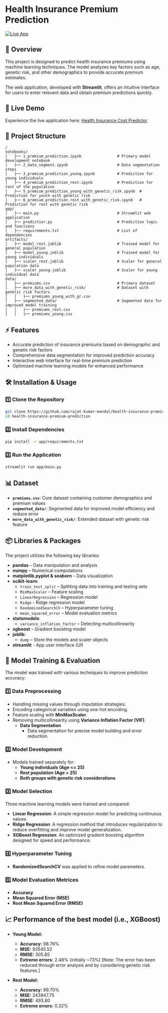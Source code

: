# Health Insurance Premium Prediction

[![Live App](https://img.shields.io/badge/Live_App-Click_Here-blue)](https://healthinsurance-cost-predictor.streamlit.app/)

## 📌 Overview
This project is designed to predict health insurance premiums using machine learning techniques. The model analyzes key factors such as age, genetic risk, and other demographics to provide accurate premium estimates.

The web application, developed with **Streamlit**, offers an intuitive interface for users to enter relevant data and obtain premium predictions quickly.

## 🚀 Live Demo
Experience the live application here: [Health Insurance Cost Predictor](https://healthinsurance-cost-predictor.streamlit.app/)

## 📂 Project Structure
```
/
notebooks/
│   ├── 1_premium_prediction.ipynb                # Primary model development notebook
│   ├── 2_data_segment.ipynb                      # Data segmentation steps
│   ├── 3_premium_prediction_young.ipynb          # Prediction for young individuals
│   ├── 4_premium_prediction_rest.ipynb           # Prediction for rest of the population
│   ├── 5_premium_prediction_young_with_genetic_risk.ipynb  # Prediction for youth with genetic risk
│   ├── 6_premium_prediction_rest_with_genetic_risk.ipynb   # Prediction for rest with genetic risk
app/
│   ├── main.py                                   # Streamlit web application
│   ├── predictior.py                             # Prediction logic and functions
│   ├── requirements.txt                          # List of dependencies
artifacts/
│   ├── model_rest.joblib                         # Trained model for general population
│   ├── model_young.joblib                        # Trained model for young individuals
│   ├── scaler_rest.joblib                        # Scaler for general population data
│   ├── scaler_young.joblib                       # Scaler for young individual data
data/
│   ├── premiums.csv                              # Primary dataset
│   ├── more_data_with_genetic_risk/              # Dataset with genetic risk factors
│   │   ├── premiums_young_with_gr.csv
│   ├── segmented_data/                           # Segmented data for improved model training
│   │   ├── premiums_rest.csv
│   │   ├── premiums_young.csv
```

## ⚡ Features
- Accurate prediction of insurance premiums based on demographic and genetic risk factors
- Comprehensive data segmentation for improved prediction accuracy
- Interactive web interface for real-time premium prediction
- Optimized machine learning models for enhanced performance

## 🛠 Installation & Usage

### 1️⃣ Clone the Repository
```bash
git clone https://github.com/rajat-kumar-mondal/health-insurance-premium-prediction.git
cd health-insurance-premium-prediction
```

### 2️⃣ Install Dependencies
```bash
pip install -r app/requirements.txt
```

### 3️⃣ Run the Application
```bash
streamlit run app/main.py
```

## 📊 Dataset
- **`premiums.csv`**: Core dataset containing customer demographics and premium values
- **`segmented_data/`**: Segmented data for improved model efficiency and reduce error
- **`more_data_with_genetic_risk/`**: Extended dataset with genetic risk feature

## 📦 Libraries & Packages
The project utilizes the following key libraries:
- **pandas** – Data manipulation and analysis  
- **numpy** – Numerical computations  
- **matplotlib.pyplot & seaborn** – Data visualization   
- **scikit-learn**:
  - `train_test_split` – Splitting data into training and testing sets  
  - `MinMaxScaler` – Feature scaling  
  - `LinearRegression` – Regression model
  - `Ridge` - Ridge regression model   
  - `RandomizedSearchCV` – Hyperparameter tuning
  - `mean_squared_error` – Model evaluation metrics 
- **statsmodels**:
  - `variance_inflation_factor` – Detecting multicollinearity  
- **xgboost** – Gradient boosting model  
- **joblib**:
  - `dump` – Store the models and scaler objects
- **streamlit** - App user interface (UI)

## 🤖 Model Training & Evaluation
The model was trained with various techniques to improve prediction accuracy:
### 1️⃣ Data Preprocessing
- Handling missing values through imputation strategies.
- Encoding categorical variables using one-hot encoding.
- Feature scaling with **MinMaxScaler**.
- Removing multicollinearity using **Variance Inflation Factor (VIF)**.
  - **Data Segmentation**
    - Data segmentation for precise model building and error reduction.
      
### 2️⃣ Model Development
  - Models trained separately for:
    - **Young individuals (Age <= 25)**
    - **Rest population (Age > 25)**
    - **Both groups with genetic risk considerations**
      
### 3️⃣ Model Selection
Three machine learning models were trained and compared:
- **Linear Regression**: A simple regression model for predicting continuous values.
- **Ridge Regression**: A regression method that introduces regularization to reduce overfitting and improve model generalization.
- **XGBoost Regression**: An optimized gradient boosting algorithm designed for speed and performance.

### 4️⃣ Hyperparameter Tuning
- **RandomizedSearchCV** was applied to refine model parameters.

### 5️⃣ Model Evaluation Metrices
  - **Accuracy**
  - **Mean Squared Error (MSE)**
  - **Root Mean Squared Error (RMSE)**

## 📈 Performance of the best model (i.e., XGBoost)
- **Young Model:**
  - **Accuracy:** 98.76%
  - **MSE:** 93545.52
  - **RMSE:** 305.85
  - **Extreme errors:** 2.48% (initially ~73%) [Note: The error has been reduced through error analysis and by considering genetic risk features.]

- **Rest Model:**
  - **Accuracy:** 99.70%
  - **MSE:** 243847.75
  - **RMSE:** 493.80
  - **Extreme errors:** 0.32%

